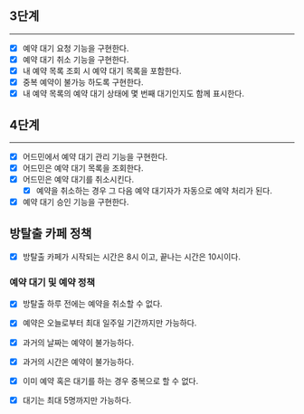 ## 3단계

---

- [x] 예약 대기 요청 기능을 구현한다. <br>
- [x] 예약 대기 취소 기능을 구현한다. <br>
- [x] 내 예약 목록 조회 시 예약 대기 목록을 포함한다. <br>
- [x] 중복 예약이 불가능 하도록 구현한다.
- [x] 내 예약 목록의 예약 대기 상태에 몇 번째 대기인지도 함께 표시한다.

## 4단계

---

- [x] 어드민에서 예약 대기 관리 기능을 구현한다.
- [x] 어드민은 예약 대기 목록을 조회한다.
- [x] 어드민은 예약 대기를 취소시킨다.
    - [x] 예약을 취소하는 경우 그 다음 예약 대기자가 자동으로 예약 처리가 된다.
- [x] 예약 대기 승인 기능을 구현한다.

## 방탈출 카페 정책

- [x] 방탈출 카페가 시작되는 시간은 8시 이고, 끝나는 시간은 10시이다.

### 예약 대기 및 예약 정책

- [x] 방탈출 하루 전에는 예약을 취소할 수 없다.
- [x] 예약은 오늘로부터 최대 일주일 기간까지만 가능하다.
- [x] 과거의 날짜는 예약이 불가능하다.
- [x] 과거의 시간은 예약이 불가능하다.
- [x] 이미 예약 혹은 대기를 하는 경우 중복으로 할 수 없다.
- [x] 대기는 최대 5명까지만 가능하다.

